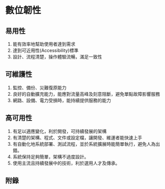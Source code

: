 # 數位韌性

## 易用性

1. 能有效率地幫助使用者達到需求
2. 達到可近用性(Accessibility)標準
3. 設計、流程清楚，操作體驗流暢，滿足一致性

## 可維護性

1. 監控、備份、災難復原能力
2. 良好的自動擴充能力，能應對流量高峰及刻意阻斷，避免單點故障影響服務
3. 網路、設備、電力受損時，能持續提供服務的能力

## 高可用性

1. 有足以適應變化，利於開發，可持續發展的架構
2. 有清楚的架構、程式、文件或設定檔，讓開發、維運者能快速上手
3. 有自動化地系統部署、測試流程，並於系統擴展時能簡單執行，避免人為出錯。
4. 系統保持足夠簡單，架構不過度設計。
5. 使用主流且持續發展中的技術，利於選用人才及傳承。

## 附錄